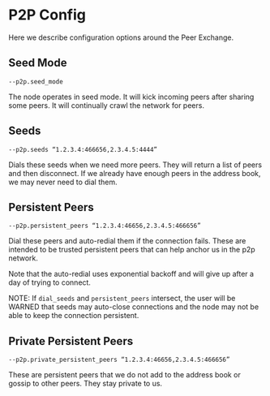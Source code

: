 # P2P Config

Here we describe configuration options around the Peer Exchange.

## Seed Mode

`--p2p.seed_mode`

The node operates in seed mode. It will kick incoming peers after sharing some peers.
It will continually crawl the network for peers.

## Seeds

`--p2p.seeds “1.2.3.4:466656,2.3.4.5:4444”`

Dials these seeds when we need more peers. They will return a list of peers and then disconnect.
If we already have enough peers in the address book, we may never need to dial them.

## Persistent Peers

`--p2p.persistent_peers “1.2.3.4:46656,2.3.4.5:466656”`

Dial these peers and auto-redial them if the connection fails.
These are intended to be trusted persistent peers that can help
anchor us in the p2p network.

Note that the auto-redial uses exponential backoff and will give up
after a day of trying to connect.

NOTE: If `dial_seeds` and `persistent_peers` intersect,
the user will be WARNED that seeds may auto-close connections
and the node may not be able to keep the connection persistent.

## Private Persistent Peers

`--p2p.private_persistent_peers “1.2.3.4:46656,2.3.4.5:466656”`

These are persistent peers that we do not add to the address book or
gossip to other peers. They stay private to us.

